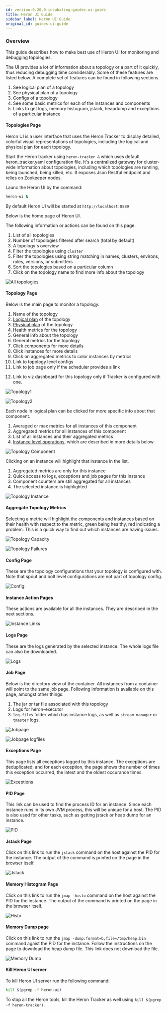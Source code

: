 ```yaml
---
id: version-0.20.0-incubating-guides-ui-guide
title: Heron UI Guide
sidebar_label: Heron UI Guide
original_id: guides-ui-guide
---
```

<!--
    Licensed to the Apache Software Foundation (ASF) under one
    or more contributor license agreements.  See the NOTICE file
    distributed with this work for additional information
    regarding copyright ownership.  The ASF licenses this file
    to you under the Apache License, Version 2.0 (the
    "License"); you may not use this file except in compliance
    with the License.  You may obtain a copy of the License at
      http://www.apache.org/licenses/LICENSE-2.0
    Unless required by applicable law or agreed to in writing,
    software distributed under the License is distributed on an
    "AS IS" BASIS, WITHOUT WARRANTIES OR CONDITIONS OF ANY
    KIND, either express or implied.  See the License for the
    specific language governing permissions and limitations
    under the License.
-->

### Overview

This guide describes how to make best use of Heron UI for monitoring and
debugging topologies.

The UI provides a lot of information about a topology or a part of it quickly,
thus reducing debugging time considerably. Some of these features are
listed below. A complete set of features can be found in following sections.

1. See logical plan of a topology
2. See physical plan of a topology
3. Configs of a topology
4. See some basic metrics for each of the instances and components
5. Links to get logs, memory histogram, jstack, heapdump and exceptions of
   a particular instance

#### Topologies Page

Heron UI is a user interface that uses the Heron Tracker to display detailed, colorful visual representations of topologies, including the logical and physical plan for each topology. 

Start the Heron tracker using `heron-tracker &` which uses default heron_tracker.yaml configuration file. It's a centralized gateway for cluster-wide information about topologies, including which topologies are running, being launched, being killed, etc. It exposes Json Restful endpoint and relies on Zookeeper nodes.

Launc the Heron UI by the command:

```bash
heron-ui &
```

By default Heron UI will be started at `http://localhost:8889`

Below is the home page of Heron UI.

The following information or actions can be found on this page.

1. List of all topologies
2. Number of topologies filtered after search (total by default)
3. A topology's overview
4. Filter the topologies using `cluster`
5. Filter the topologies using string matching in names, clusters, environs,
   roles, versions, or submitters
6. Sort the topologies based on a particular column
7. Click on the topology name to find more info about the topology

![All topologies](assets/all-topologies.png)

#### Topology Page

Below is the main page to monitor a topology.

1. Name of the topology
2. [Logical plan](heron-topology-concepts#logical-plan) of the topology
3. [Physical plan](heron-topology-concepts#physical-plan) of the topology
4. Health metrics for the topology
5. General info about the topology
6. General metrics for the topology
7. Click components for more details
8. Click instances for more details
9. Click on aggregated metrics to color instances by metrics
10. Link to topology level configs
11. Link to job page  only if the scheduler provides a link
   <!-- (TODO: Link to this guide) -->
12. Link to viz dashboard for this topology only if Tracker is configured with
   one. <!-- (TODO: Link to this configuration) -->

![Topology1](assets/topology1.png)

![Topology2](assets/topology2.png)

Each node in logical plan can be clicked for more specific info about that
component.

1. Averaged or max metrics for all instances of this component
2. Aggregated metrics for all instances of this component
3. List of all instances and their aggregated metrics
4. [Instance level operations](#instance-actions-pages), which are described in more details below

![Topology Component](assets/topology-component.png)

Clicking on an instance will highlight that instance in the list.

1. Aggregated metrics are only for this instance
2. Quick access to logs, exceptions and job pages for this instance
3. Component counters are still aggregated for all instances
4. The selected instance is highlighted

![Topology Instance](assets/topology-instance.png)

#### Aggregate Topology Metrics

Selecting a metric will highlight the components and instances based on their
health with respect to the metric, green being healthy, red indicating a problem.
This is a quick way to find out which instances are having issues.

![Topology Capacity](assets/topology-capacity.png)

![Topology Failures](assets/topology-failures.png)

#### Config Page

These are the topology configurations <!-- (TODO: Add link to Topology
Configurations) --> that your topology is configured with. Note that spout and
bolt level configurations are not part of topology config.

![Config](assets/config.png)

#### <a name="instance-actions-pages">Instance Action Pages</a>

These actions are available for all the instances. They are described in the
next sections.

![Instance Links](assets/topology-instance-links.png)

#### Logs Page

These are the logs generated by the selected instance. The whole logs file can
also be downloaded.

![Logs](assets/logs.png)

#### Job Page

Below is the directory view of the container. All instances from a container
will point to the same job page. Following information is available on this page,
amongst other things.

1. The jar or tar file associated with this topology
2. Logs for heron-executor <!-- TODO: Link heron-executor -->
3. `log-files` folder which has instance logs, as well as `stream manager` or
   `tmaster` logs.

![Jobpage](assets/jobpage1.png)

![Jobpage logfiles](assets/jobpage2-logfiles.png)

#### Exceptions Page

This page lists all exceptions logged by this instance. The exceptions are
deduplicated, and for each exception, the page shows the number of times this
exception occurred, the latest and the oldest occurance times.

![Exceptions](assets/exceptions.png)

#### PID Page

This link can be used to find the process ID for an instance. Since each instance
runs in its own JVM process, this will be unique for a host. The PID is also
used for other tasks, such as getting jstack or heap dump for an instance.

![PID](assets/pid.png)

#### Jstack Page

Click on this link to run the `jstack` command on the host against the PID for
the instance. The output of the command is printed on the page in the browser
itself.

![Jstack](assets/jstack.png)

#### Memory Histogram Page

Click on this link to run the `jmap -histo` command on the host against the PID
for the instance. The output of the command is printed on the page in the
browser itself.

![Histo](assets/histo.png)

#### Memory Dump page

Click on this link to run the `jmap -dump:format=b,file=/tmp/heap.bin` command
agaist the PID for the instance. Follow the instructions on the page to download
the heap dump file. This link does not download the file.

![Memory Dump](assets/dump.png)

#### Kill Heron UI server

To kill Heron UI server run the following command:

```bash
kill $(pgrep -f heron-ui)
```

To stop all the Heron tools, kill the Heron Tracker as well using `kill $(pgrep -f heron-tracker)`.
